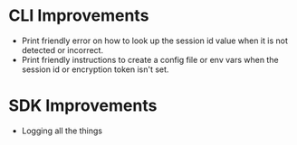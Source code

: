 # CLI Improvements
- Print friendly error on how to look up the session id value when it is not
  detected or incorrect.
- Print friendly instructions to create a config file or env vars when the session
  id or encryption token isn't set.

# SDK Improvements
- Logging all the things